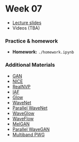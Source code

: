 # Week 07

* [Lecture slides](https://docs.google.com/presentation/d/1wBUCdVAJghwiHNt7w2gQ0Lf2HDDdXoin3C5UpFL9YJw/edit?usp=sharing)
* Videos (TBA)

### Practice & homework
* __Homework:__ `./homework.ipynb`

### Additional Materials
* [GAN](https://arxiv.org/pdf/1406.2661.pdf)
* [NICE](https://www.dropbox.com/s/f0dbo6tk4w9hvo5/NICE.pdf?dl=0)
* [RealNVP](https://www.dropbox.com/s/u0x64lwc5icu903/RealNVP.pdf?dl=0)
* [IAF](https://www.dropbox.com/s/26pdrjodsj6i3zv/IAF.pdf?dl=0)
* [Glow](https://www.dropbox.com/s/m7ns1copto6b9gx/Glow.pdf?dl=0)
* [WaveNet](https://www.dropbox.com/s/vntdoh6diu9d06z/WaveNet.pdf?dl=0)
* [Parallel WaveNet](https://www.dropbox.com/s/15z5ql9kg2qap8d/ParallelWaveNet.pdf?dl=0)
* [WaveGlow](https://www.dropbox.com/s/vi6er32xr8zkqrm/WaveGlow.pdf?dl=0)
* [WaveFlow](https://www.dropbox.com/s/ggwr144u6r0d5cs/WaveFlow.pdf?dl=0)
* [MelGAN](https://www.dropbox.com/s/g6q4etaco7mrg45/MelGAN.pdf?dl=0)
* [Parallel WaveGAN](https://www.dropbox.com/s/bj25vnmkblr9y8v/PWG.pdf?dl=0)
* [Multiband PWG](https://www.dropbox.com/s/rn36a9u9yw4tl5g/MB-PWG.pdf?dl=0)
